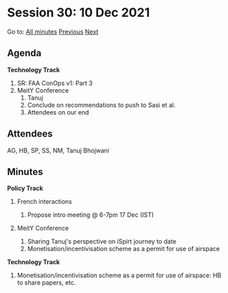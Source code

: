 # Session 30: 10 Dec 2021

Go to: [All minutes](../../index.md) [Previous](07.md) [Next](12.md)

## Agenda

**Technology Track**

1. SR: FAA ConOps v1: Part 3
2. MeitY Conference
    1. Tanuj
    1. Conclude on recommendations to push to Sasi et al.
    2. Attendees on our end


## Attendees

AG, HB, SP, SS, NM, Tanuj Bhojwani

## Minutes

**Policy Track**

1. French interactions
    1. Propose intro meeting @ 6-7pm 17 Dec (IST)
    
2. MeitY Conference
    1. Sharing Tanuj's perspective on iSpirt journey to date
    2. Monetisation/incentivisation scheme as a permit for use of airspace

**Technology Track**

1. Monetisation/incentivisation scheme as a permit for use of airspace: HB to share papers, etc.
